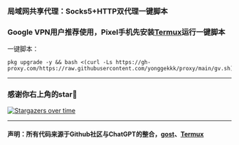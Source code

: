 ### 局域网共享代理：Socks5+HTTP双代理一键脚本

### Google VPN用户推荐使用，Pixel手机先安装[Termux](https://github.com/termux/termux-app/releases)运行一键脚本

一键脚本：
```
pkg upgrade -y && bash <(curl -Ls https://gh-proxy.com/https://raw.githubusercontent.com/yonggekkk/proxy/main/gv.sh)
```

-----------------------------------------------------

### 感谢你右上角的star🌟
[![Stargazers over time](https://starchart.cc/yonggekkk/pixel_vpn_proxy.svg)](https://starchart.cc/yonggekkk/pixel_vpn_proxy)

---------------------------------------
#### 声明：所有代码来源于Github社区与ChatGPT的整合，[gost](https://github.com/go-gost/gost/releases)、[Termux](https://github.com/termux/termux-app/releases)

